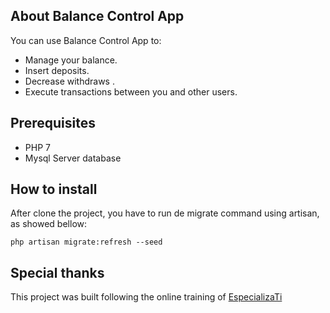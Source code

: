 ## About Balance Control App

You can use Balance Control App to:

- Manage your balance.
- Insert deposits.
- Decrease withdraws .
- Execute transactions between you and other users.

## Prerequisites

- PHP 7
- Mysql Server database

## How to install

After clone the project, you have to run de migrate command using artisan, as showed bellow:

`php artisan migrate:refresh --seed`

## Special thanks

This project was built following the online training of [EspecializaTi](https://www.youtube.com/channel/UC0Da9RonsYYqh2WK_m61t2g)